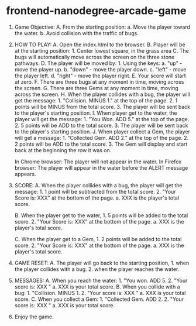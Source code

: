 frontend-nanodegree-arcade-game
===============================

1.  Game Objective:
	A.  From the starting position:
		a.	Move the player toward the water.
		b.	Avoid collision with the traffic of bugs.

2.  HOW TO PLAY:
	A.	Open the    index.html    to the browser.
	B.	Player will be at the starting position:
		1.	Center lowest square, in the grass area
	C.	The bugs will automatically move across the screen on the three stone pathways.
	D.	The player will be moved by:
		1.	Using the keys:
			a. 	"up" - move the player up.
			b.	"down" - move the player down.
			c.  "left" - move the player left.
			d.  "right" - move the player right.
	E.	Your score will start at zero.
	F.	There are three bugs at any moment in time, moving across the screen.
	G.  There are three Gems at any moment in time, moving across the screen.
	H.	When the player collides with a bug, the player will get the message:
		1.  "Collision. MINUS 1." at the top of the page.
		2.	1 points will be MINUS from the total score.
		3.	The player will be sent back to the player's starting position.
	I.  When player get to the water, the player will get the message:
		1.  "You Won.  ADD 5." at the top of the page.
		2.	 5 points will be ADD to the total score.
		3.	 The player will be sent back to the player's starting position.
	J.  When player collect a Gem, the player will get a message:
		1.   "Collected Gem.  ADD 2." at the top of the page.
		2.	 2 points will be ADD to the total score.
		3.	 The Gem will display and start back at the beginning the row it was on.

	In Chrome browser:  The player will not appear in the water.
	In Firefox browser:  The player will appear in the water before the ALERT message appears.

3.	SCORE:
	A.  When the player collides with a bug, the player will get the message:
		1.  1 point will be subtracted from the total score.
		2.  "Your Score is: XXX" at the bottom of the page.
			a.  XXX is the player's total score.

	B.  When the player get to the water,
		1.  5 points will be added to the total score.
		2.  "Your Score is: XXX" at the bottom of the page.
			a.  XXX is the player's total score.

	C.  When the player get to a Gem,
		1.  2 points will be added to the total score.
		2.  "Your Score is: XXX" at the bottom of the page.
			a.  XXX is the player's total score.

4.  GAME RESET:
	A.  The player will go back to the starting position,
		1.	when the player collides with a bug.
		2.  when the player reaches the water.

5.	MESSAGES:
	A. 	When you reach the water:
		1.  "You won.  ADD 5.
		2.  "Your score is:  XXX "
			a.	XXX is your total score.
	B.  When you collide with a bug:
		1.	"Collision.  MINUS 1.
		2.  "Your score is:  XXX "
			a.  XXX is your total score.
	C.  When you collect a Gem:
		1.	"Collected Gem.  ADD 2.
		2.  "Your score is: XXX "
			a.  XXX is your total score.

6.  Enjoy the game.